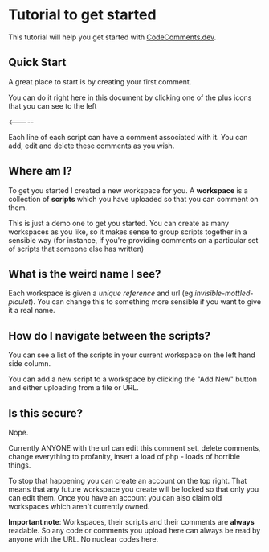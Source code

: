 # Tutorial to get started

This tutorial will help you get started with [CodeComments.dev](http://codecomments.dev).

## Quick Start

A great place to start is by creating your first comment.

You can do it right here in this document by clicking one of the plus icons that you can see to the left

<-----

Each line of each script can have a comment associated with it. You can add, edit and delete these
comments as you wish.

## Where am I?

To get you started I created a new workspace for you. A **workspace** is a collection of **scripts** which
you have uploaded so that you can comment on them.

This is just a demo one to get you started. You can create as many workspaces as you like, so it makes sense
to group scripts together in a sensible way (for instance, if you're providing comments on a particular set
of scripts that someone else has written)

## What is the weird name I see?

Each workspace is given a _unique reference_ and url (eg _invisible-mottled-piculet_). You can change this to
something more sensible if you want to give it a real name.

## How do I navigate between the scripts?

You can see a list of the scripts in your current workspace on the left hand side column.

You can add a new script to a workspace by clicking the "Add New" button and either uploading from a file or
URL.

## Is this secure?

Nope.

Currently ANYONE with the url can edit this comment set, delete comments, change everything to profanity,
insert a load of php - loads of horrible things.

To stop that happening you can create an account on the top right. That means that any future workspace you
create will be locked so that only you can edit them. Once you have an account you can also claim old workspaces
which aren't currently owned.

**Important note**: Workspaces, their scripts and their comments are **always** readable. So any code or comments
you upload here can always be read by anyone with the URL. No nuclear codes here.
